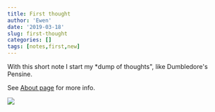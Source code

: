 ```yaml
---
title: First thought
author: 'Ewen'
date: '2019-03-18'
slug: first-thought
categories: []
tags: [notes,first,new]
---
```


With this short note I start my *dump of thoughts", like Dumbledore's Pensine.

See [About page](/about) for more info.

![](/img/2019/03/pensine.jpg)